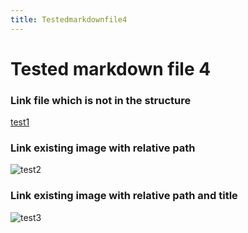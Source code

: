 ```yaml
---
title: Testedmarkdownfile4
---
```


# Tested markdown file 4

### Link file which is not in the structure
[test1](https://github.com/gardener/gardener/blob/v1.30.0/README.md)

### Link existing image with relative path
![test2](/__resources/gardener-docforge-logo.png)

### Link existing image with relative path and title
![test3](/__resources/gardener-docforge-logo.png "gardener-docforge-logo")
